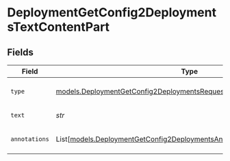 # DeploymentGetConfig2DeploymentsTextContentPart


## Fields

| Field                                                                                                                                                | Type                                                                                                                                                 | Required                                                                                                                                             | Description                                                                                                                                          |
| ---------------------------------------------------------------------------------------------------------------------------------------------------- | ---------------------------------------------------------------------------------------------------------------------------------------------------- | ---------------------------------------------------------------------------------------------------------------------------------------------------- | ---------------------------------------------------------------------------------------------------------------------------------------------------- |
| `type`                                                                                                                                               | [models.DeploymentGetConfig2DeploymentsRequestRequestBodyMessages4Type](../models/deploymentgetconfig2deploymentsrequestrequestbodymessages4type.md) | :heavy_check_mark:                                                                                                                                   | The type of the content part.                                                                                                                        |
| `text`                                                                                                                                               | *str*                                                                                                                                                | :heavy_check_mark:                                                                                                                                   | The text content.                                                                                                                                    |
| `annotations`                                                                                                                                        | List[[models.DeploymentGetConfig2DeploymentsAnnotations](../models/deploymentgetconfig2deploymentsannotations.md)]                                   | :heavy_minus_sign:                                                                                                                                   | Annotations for the text content.                                                                                                                    |